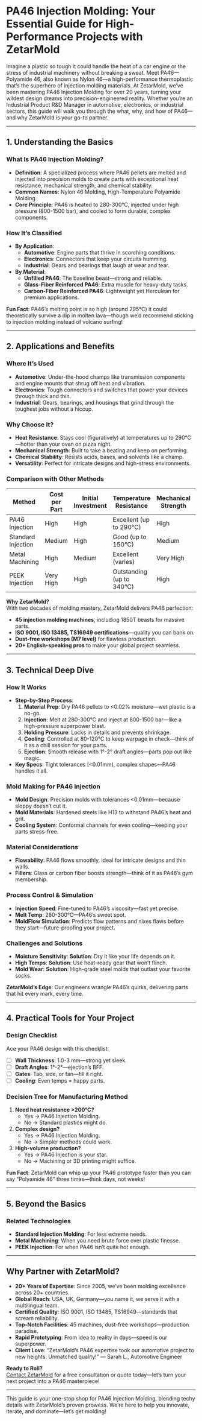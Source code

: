 # PA46 Injection Molding: Your Essential Guide for High-Performance Projects with ZetarMold

Imagine a plastic so tough it could handle the heat of a car engine or the stress of industrial machinery without breaking a sweat. Meet PA46—Polyamide 46, also known as Nylon 46—a high-performance thermoplastic that’s the superhero of injection molding materials. At ZetarMold, we’ve been mastering PA46 Injection Molding for over 20 years, turning your wildest design dreams into precision-engineered reality. Whether you’re an Industrial Product R&D Manager in automotive, electronics, or industrial sectors, this guide will walk you through the what, why, and how of PA46—and why ZetarMold is your go-to partner.

---

## 1. Understanding the Basics

### What Is PA46 Injection Molding?

- **Definition**: A specialized process where PA46 pellets are melted and injected into precision molds to create parts with exceptional heat resistance, mechanical strength, and chemical stability.
- **Common Names**: Nylon 46 Molding, High-Temperature Polyamide Molding.
- **Core Principle**: PA46 is heated to 280-300°C, injected under high pressure (800-1500 bar), and cooled to form durable, complex components.

### How It’s Classified

- **By Application**:
  - **Automotive**: Engine parts that thrive in scorching conditions.
  - **Electronics**: Connectors that keep your circuits humming.
  - **Industrial**: Gears and bearings that laugh at wear and tear.
- **By Material**:
  - **Unfilled PA46**: The baseline beast—strong and reliable.
  - **Glass-Fiber Reinforced PA46**: Extra muscle for heavy-duty tasks.
  - **Carbon-Fiber Reinforced PA46**: Lightweight yet Herculean for premium applications.

**Fun Fact**: PA46’s melting point is so high (around 295°C) it could theoretically survive a dip in molten lava—though we’d recommend sticking to injection molding instead of volcano surfing!

---

## 2. Applications and Benefits

### Where It’s Used

- **Automotive**: Under-the-hood champs like transmission components and engine mounts that shrug off heat and vibration.
- **Electronics**: Tough connectors and switches that power your devices through thick and thin.
- **Industrial**: Gears, bearings, and housings that grind through the toughest jobs without a hiccup.

### Why Choose It?

- **Heat Resistance**: Stays cool (figuratively) at temperatures up to 290°C—hotter than your oven on pizza night.
- **Mechanical Strength**: Built to take a beating and keep on performing.
- **Chemical Stability**: Resists acids, bases, and solvents like a champ.
- **Versatility**: Perfect for intricate designs and high-stress environments.

### Comparison with Other Methods

| Method             | Cost per Part | Initial Investment | Temperature Resistance    | Mechanical Strength | Applications            |
| ------------------ | ------------- | ------------------ | ------------------------- | ------------------- | ----------------------- |
| PA46 Injection     | High          | High               | Excellent (up to 290°C)   | High                | Automotive, Electronics |
| Standard Injection | Medium        | High               | Good (up to 150°C)        | Medium              | General Use             |
| Metal Machining    | High          | Medium             | Excellent (varies)        | Very High           | Heavy-Duty              |
| PEEK Injection     | Very High     | High               | Outstanding (up to 340°C) | High                | Extreme Performance     |

**Why ZetarMold?**  
With two decades of molding mastery, ZetarMold delivers PA46 perfection:

- **45 injection molding machines**, including 1850T beasts for massive parts.
- **ISO 9001, ISO 13485, TS16949 certifications**—quality you can bank on.
- **Dust-free workshops (M7 level)** for flawless production.
- **20+ English-speaking pros** to make your global project seamless.

---

## 3. Technical Deep Dive

### How It Works

- **Step-by-Step Process**:
  1. **Material Prep**: Dry PA46 pellets to <0.02% moisture—wet plastic is a no-go.
  2. **Injection**: Melt at 280-300°C and inject at 800-1500 bar—like a high-pressure superpower blast.
  3. **Holding Pressure**: Locks in details and prevents shrinkage.
  4. **Cooling**: Controlled at 80-120°C to keep warpage in check—think of it as a chill session for your parts.
  5. **Ejection**: Smooth release with 1°-2° draft angles—parts pop out like magic.
- **Key Specs**: Tight tolerances (<0.01mm), complex shapes—PA46 handles it all.

### Mold Making for PA46 Injection

- **Mold Design**: Precision molds with tolerances <0.01mm—because sloppy doesn’t cut it.
- **Mold Materials**: Hardened steels like H13 to withstand PA46’s heat and grit.
- **Cooling System**: Conformal channels for even cooling—keeping your parts stress-free.

### Material Considerations

- **Flowability**: PA46 flows smoothly, ideal for intricate designs and thin walls.
- **Fillers**: Glass or carbon fiber boosts strength—think of it as PA46’s gym membership.

### Process Control & Simulation

- **Injection Speed**: Fine-tuned to PA46’s viscosity—fast yet precise.
- **Melt Temp**: 280-300°C—PA46’s sweet spot.
- **MoldFlow Simulation**: Predicts flow patterns and nixes flaws before they start—future-proofing your project.

### Challenges and Solutions

- **Moisture Sensitivity**: **Solution**: Dry it like your life depends on it.
- **High Temps**: **Solution**: Use heat-ready gear that won’t flinch.
- **Mold Wear**: **Solution**: High-grade steel molds that outlast your favorite socks.

**ZetarMold’s Edge**: Our engineers wrangle PA46’s quirks, delivering parts that hit every mark, every time.

---

## 4. Practical Tools for Your Project

### Design Checklist

Ace your PA46 design with this checklist:

- [ ] **Wall Thickness**: 1.0-3 mm—strong yet sleek.
- [ ] **Draft Angles**: 1°-2°—ejection’s BFF.
- [ ] **Gates**: Tab, side, or fan—fill it right.
- [ ] **Cooling**: Even temps = happy parts.

### Decision Tree for Manufacturing Method

1. **Need heat resistance >200°C?**
   - Yes → PA46 Injection Molding.
   - No → Standard plastics might do.
2. **Complex design?**
   - Yes → PA46 Injection Molding.
   - No → Simpler methods could work.
3. **High-volume production?**
   - Yes → PA46 Injection is your star.
   - No → Machining or 3D printing might suffice.

**Fun Fact**: ZetarMold can whip up your PA46 prototype faster than you can say “Polyamide 46” three times—think days, not weeks!

---

## 5. Beyond the Basics

### Related Technologies

- **Standard Injection Molding**: For less extreme needs.
- **Metal Machining**: When you need brute force over plastic finesse.
- **PEEK Injection**: For when PA46 isn’t quite hot enough.

---

## Why Partner with ZetarMold?

- **20+ Years of Expertise**: Since 2005, we’ve been molding excellence across 20+ countries.
- **Global Reach**: USA, UK, Germany—you name it, we serve it with a multilingual team.
- **Certified Quality**: ISO 9001, ISO 13485, TS16949—standards that scream reliability.
- **Top-Notch Facilities**: 45 machines, dust-free workshops—production paradise.
- **Rapid Prototyping**: From idea to reality in days—speed is our superpower.
- **Client Love**: “ZetarMold’s PA46 expertise took our automotive project to new heights. Unmatched quality!” — Sarah L., Automotive Engineer

**Ready to Roll?**  
[Contact ZetarMold](#) for a free consultation or quote today—let’s turn your next project into a PA46 masterpiece!

---

This guide is your one-stop shop for PA46 Injection Molding, blending techy details with ZetarMold’s proven prowess. We’re here to help you innovate, iterate, and dominate—let’s get molding!
